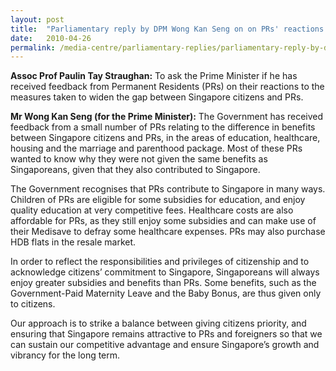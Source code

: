 ```yaml
---
layout: post
title:  "Parliamentary reply by DPM Wong Kan Seng on on PRs' reactions to the measures taken to widen the gap between Singapore citizens and PRs."
date:   2010-04-26
permalink: /media-centre/parliamentary-replies/parliamentary-reply-by-dpm-wong-kan-seng-on-26-apr-2010/
---
```


**Assoc Prof Paulin Tay Straughan:**
To ask the Prime Minister if he has received feedback from Permanent Residents (PRs) on their reactions to the measures taken to widen the gap between Singapore citizens and PRs.

**Mr Wong Kan Seng (for the Prime Minister):**
The Government has received feedback from a small number of PRs relating to the difference in benefits between Singapore citizens and PRs, in the areas of education, healthcare, housing and the marriage and parenthood package. Most of these PRs wanted to know why they were not given the same benefits as Singaporeans, given that they also contributed to Singapore.

The Government recognises that PRs contribute to Singapore in many ways. Children of PRs are eligible for some subsidies for education, and enjoy quality education at very competitive fees. Healthcare costs are also affordable for PRs, as they still enjoy some subsidies and can make use of their Medisave to defray some healthcare expenses. PRs may also purchase HDB flats in the resale market.

In order to reflect the responsibilities and privileges of citizenship and to acknowledge citizens’ commitment to Singapore, Singaporeans will always enjoy greater subsidies and benefits than PRs. Some benefits, such as the Government-Paid Maternity Leave and the Baby Bonus, are thus given only to citizens.

Our approach is to strike a balance between giving citizens priority, and ensuring that Singapore remains attractive to PRs and foreigners so that we can sustain our competitive advantage and ensure Singapore’s growth and vibrancy for the long term.  



